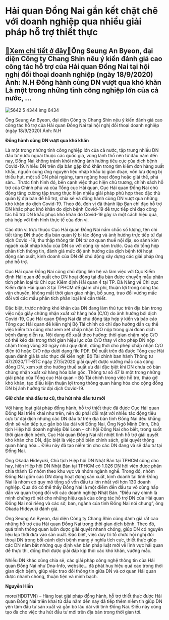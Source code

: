 Hải quan Đồng Nai gắn kết chặt chẽ với doanh nghiệp qua nhiều giải pháp hỗ trợ thiết thực
=========================================================================================

[:gift:Xem chi tiết ở đây:gift:](https://hddtvn.com/hai-quan-dong-nai-gan-ket-chat-che-voi-doanh-nghiep-qua-nhieu-giai-phap-ho-tro-thiet-thuc/)Ông Seung An Byeon, đại diện Công ty Chang Shin nêu ý kiến đánh giá cao công tác hỗ trợ của Hải quan Đồng Nai tại hội nghị đối thoại doanh nghiệp (ngày 18/9/2020) Ảnh: N.H Đồng hành cùng DN vượt qua khó khăn Là một trong những tỉnh công nghiệp lớn của cả nước, …
----------------------------------------------------------------------------------------------------------------------------------------------------------------------------------------------------------------------------------------------------------------------





![5642 5 4344 img 6434](https://haiquanonline.com.vn/stores/news_dataimages/anhnd/102020/05/16/in_article/5642_5-4344_IMG_6434.jpg?rt=20201006154815 "Ông Seung An Byeon, đại diện Công ty Chang Shin nêu ý kiến đánh giá cao công tác hỗ trợ của Hải quan Đồng Nai tại hội nghị đối thoại doanh nghiệp (ngày 18/9/2020)	Ảnh: N.H")


Ông Seung An Byeon, đại diện Công ty Chang Shin nêu ý kiến đánh giá cao công tác hỗ trợ của Hải quan Đồng Nai tại hội nghị đối thoại doanh nghiệp (ngày 18/9/2020) Ảnh: N.H



**Đồng hành cùng DN vượt qua khó khăn**


Là một trong những tỉnh công nghiệp lớn của cả nước, tập trung nhiều DN đầu tư nước ngoài thuộc các quốc gia, vùng lãnh thổ nên từ đầu năm đến nay, Đồng Nai không tránh khỏi những ảnh hưởng tiêu cực của dịch bệnh Covid-19. Nhiều DN trên địa bàn gặp khó khăn trong tìm kiếm đơn hàng xuất khẩu, nguồn cung ứng nguyên liệu nhập khẩu bị gián đoạn, vốn lưu động bị thiếu hụt, một số DN phải ngừng, tạm ngừng hoạt động hoặc giải thể, phá sản… Trước tình hình đó, bên cạnh việc thực hiện chủ trương, chính sách hỗ trợ của Chính phủ và của Tổng cục Hải quan, Cục Hải quan Đồng Nai chủ động tăng cường tập trung thực hiện nhiều giải pháp phù hợp theo đặc thù quản lý địa bàn để hỗ trợ, chia sẻ và đồng hành cùng DN vượt qua những khó khăn do dịch Covid-19. Theo đó, đơn vị đã thành lập Ban chỉ đạo hỗ trợ DN khắc phục khó khăn do dịch bệnh Covid-19 để trực tiếp chỉ đạo công tác hỗ trợ DN khắc phục khó khăn do Covid-19 gây ra một cách hiệu quả, phù hợp với tình hình thực tế của đơn vị.


Các đơn vị trực thuộc Cục Hải quan Đồng Nai nắm chắc số lượng, tên chi tiết từng DN thuộc địa bàn quản lý bị tác động và ảnh hưởng trực tiếp từ đại dịch Covid -19, thu thập thông tin DN từ cơ quan thuế nội địa, so sánh kim ngạch xuất nhập khẩu của DN so với cùng kỳ năm trước. Qua đó tổng hợp phân tích thông tin, đánh giá mức độ ảnh hưởng của dịch bệnh tới hoạt động sản xuất, kinh doanh của DN để chủ động xây dựng các giải pháp ứng phó hỗ trợ.


Cục Hải quan Đồng Nai cũng chủ động liên hệ và làm việc với Cục Kiểm định Hải quan đề xuất cho DN hoạt động tại địa bàn được chuyển mẫu phân tích phân loại từ Chi cục Kiểm định Hải quan 4 tại TP. Đà Nẵng về Chi cục Kiểm định Hải quan 3 tại TPHCM để giảm chi phí, thuận lợi trong công tác vận chuyển, không mất thời gian giao nhận, bổ sung, trao đổi vướng mắc đối với các mẫu phân tích phân loại khi cần thiết.


Đặc biệt, trước những khó khăn của DN đang làm thủ tục trên địa bàn trong việc nộp giấy chứng nhận xuất xứ hàng hóa (C/O) do ảnh hưởng bởi dịch Covid-19, Cục Hải quan Đồng Nai đã chủ động tập hợp ý kiến và báo cáo Tổng cục Hải quan để kiến nghị Bộ Tài chính có chỉ đạo hướng dẫn cụ thể việc kiểm tra cũng như xem xét chấp nhận C/O nộp trong giai đoan dịch bệnh đang diễn ra. Nội dung đề xuất theo hướng: thời gian chậm nộp C/O có thể kéo dài trong thời gian hiệu lực của C/O thay vì cho phép DN nộp chậm trong vòng 30 ngày như quy định, đồng thời cho phép chấp nhận C/O điện tử hoặc C/O nộp dưới dạng file PDF. Đề xuất trên đã được Tổng cục Hải quan đánh giá là xác thực để kiến nghị Bộ Tài chính ban hành Thông tư 47/2020/TT-BTC ngày 27/5/2020 giải quyết được vướng mắc của cộng đồng DN, xem xét cho hưởng thuế suất ưu đãi đặc biệt khi DN chưa có bản chứng nhận xuất xứ hàng hóa bản gốc. Thông tư số 47 là một trong những giải pháp của Tổng cục Hải quan – Bộ Tài chính trong việc hỗ trợ, tháo gỡ khó khăn, tạo điều kiện thuận lợi trong thông quan hàng hóa cho cộng đồng DN bị ảnh hưởng từ đại dịch Covid-19.


**Giữ chân nhà đầu tư cũ, thu hút nhà đầu tư mới**


Với hàng loạt giải pháp đồng hành, hỗ trợ thiết thực đã được Cục Hải quan Đồng Nai triển khai như trên, nên dù phải đối mặt với nhiều tác động tiêu cực từ đại dịch nhưng các DN đầu tư trên địa bàn tỉnh Đồng Nai đều khẳng định sẽ vẫn tiếp tục gắn bó lâu dài với Đồng Nai. Ông Ngô Minh Dĩnh, Chủ tịch Hiệp hội doanh nghiệp Đài Loan – chi hội Đồng Nai cho biết, trong suốt thời gian dịch bệnh, Cục Hải quan Đồng Nai rất nhiệt tình hỗ trợ giải quyết khó khăn cho DN, đặc biệt là việc phổ biến chính sách, giải quyết thông quan hàng hóa… Điều này đã tạo niềm tin cho các DN đang và sẽ đầu tư tại Đồng Nai.


Ông Okada Hideyuki, Chủ tịch Hiệp hội DN Nhật Bản tại TPHCM cũng cho hay, hiện Hiệp hội DN Nhật Bản tại TPHCM có 1.026 DN hội viên được phân chia thành 13 nhóm theo khu vực và nhóm ngành nghề. Trong đó, nhóm Đồng Nai gồm các DN đang hoạt động sản xuất, kinh doanh tại tỉnh Đồng Nai là nhóm có quy mô tổng số vốn đầu tư lớn nhất với hơn 130 doanh nghiệp. Qua đó có thể thấy Đồng Nai là một điểm đến đầu tư vô cùng hấp dẫn và quan trọng đối với các doanh nghiệp Nhật Bản. “Điều này chính là minh chứng rõ nét cho những hiệu quả của công tác hỗ trợ DN của Hải quan Đồng Nai nói riêng và các sở, ban, ngành của tỉnh Đồng Nai nói chung”, ông Okada Hideyuki đánh giá.


Ông Seung An Byeon, đại diện Công ty Chang Shin cũng đánh giá rất cao những hỗ trợ của Hải quan Đồng Nai trong thời gian dịch bệnh. Theo đó, quá trình thông quan luôn được giải quyết nhanh chóng, giúp DN có nguyên liệu kịp thời đưa vào sản xuất. Đặc biệt, việc duy trì tổ chức hội nghị đối thoại DN trong bối cảnh dịch bệnh mang ý nghĩa tích cực, thiết thực giúp các DN nắm bắt những quy định văn bản pháp luật mới về lĩnh vực hải quan để thực thi, đồng thời được giải đáp kịp thời các khó khăn, vướng mắc.


Nhiều DN khác cũng chia sẻ, các giải pháp công nghệ thông tin của Hải quan Đồng Nai như Dna-Info, website… đã phát huy hiệu quả cao trong thời gian dịch bệnh, giúp việc trao đổi thông tin giữa DN và cơ quan Hải quan được nhanh chóng, thuận tiện và minh bạch.




**Nguyễn Hiền**



more(HDDTVN) – Hàng loạt giải pháp đồng hành, hỗ trợ thiết thực được Hải quan Đồng Nai triển khai từ đầu năm đến nay đã tiếp thêm niềm tin giúp DN yên tâm đầu tư sản xuất và gắn bó lâu dài với tỉnh Đồng Nai. Điều này cũng tạo đà cho việc thu hút đầu tư mới trên địa bàn trong thời gian tới.


